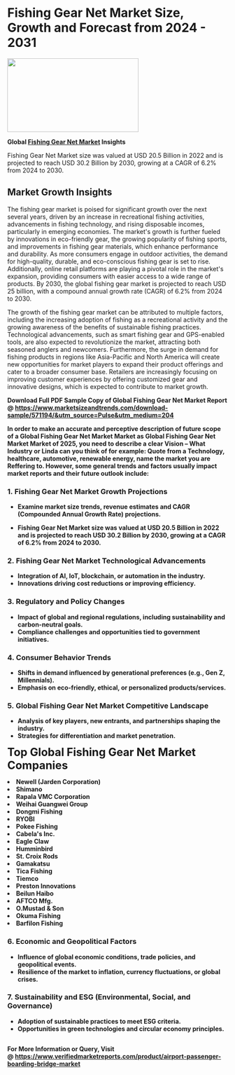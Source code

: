 <H1>Fishing Gear Net Market Size, Growth and Forecast from 2024 - 2031</H1><img class="aligncenter size-medium wp-image-584254" src="https://thirdeyenews.in/wp-content/uploads/2024/09/Global-Market-Research-300x168.jpeg" alt="" width="300" height="168" /><p><strong>Global&nbsp;<a href="https://www.marketsizeandtrends.com/download-sample/571194/&amp;utm_source=Pulse&amp;utm_medium=204">Fishing Gear Net Market</a> Insights</strong></p><p>Fishing Gear Net Market size was valued at USD 20.5 Billion in 2022 and is projected to reach USD 30.2 Billion by 2030, growing at a CAGR of 6.2% from 2024 to 2030.</p><p><h2>Market Growth Insights</h2> <p>The fishing gear market is poised for significant growth over the next several years, driven by an increase in recreational fishing activities, advancements in fishing technology, and rising disposable incomes, particularly in emerging economies. The market's growth is further fueled by innovations in eco-friendly gear, the growing popularity of fishing sports, and improvements in fishing gear materials, which enhance performance and durability. As more consumers engage in outdoor activities, the demand for high-quality, durable, and eco-conscious fishing gear is set to rise. Additionally, online retail platforms are playing a pivotal role in the market's expansion, providing consumers with easier access to a wide range of products. By 2030, the global fishing gear market is projected to reach USD 25 billion, with a compound annual growth rate (CAGR) of 6.2% from 2024 to 2030.</p> <p><strong></strong></p> <p>The growth of the fishing gear market can be attributed to multiple factors, including the increasing adoption of fishing as a recreational activity and the growing awareness of the benefits of sustainable fishing practices. Technological advancements, such as smart fishing gear and GPS-enabled tools, are also expected to revolutionize the market, attracting both seasoned anglers and newcomers. Furthermore, the surge in demand for fishing products in regions like Asia-Pacific and North America will create new opportunities for market players to expand their product offerings and cater to a broader consumer base. Retailers are increasingly focusing on improving customer experiences by offering customized gear and innovative designs, which is expected to contribute to market growth. <p><strong></p><p><span class=""><strong>Download Full PDF Sample Copy of Global Fishing Gear Net Market Report</strong> @ <a href="https://www.marketsizeandtrends.com/download-sample/571194/&amp;utm_source=Pulse&amp;utm_medium=204" target="_blank">https://www.marketsizeandtrends.com/download-sample/571194/&amp;utm_source=Pulse&amp;utm_medium=204</a></span></p><p>In order to make an accurate and perceptive description of future scope of a Global&nbsp;Fishing Gear Net Market Market as Global&nbsp;Fishing Gear Net Market Market of 2025, you need to describe a clear Vision &ndash; What Industry or Linda can you think of for example: Quote from a Technology, healthcare, automotive, renewable energy, name the market you are Reffering to. However, some general trends and factors usually impact market reports and their future outlook include:</p><h3>1.&nbsp;<strong>Fishing Gear Net Market Growth Projections</strong></h3><ul><li>Examine market size trends, revenue estimates and CAGR (Compounded Annual Growth Rate) projections.</li><li><p>Fishing Gear Net Market size was valued at USD 20.5 Billion in 2022 and is projected to reach USD 30.2 Billion by 2030, growing at a CAGR of 6.2% from 2024 to 2030.</p></li></ul><h3>2.&nbsp;<strong>Fishing Gear Net Market Technological Advancements</strong></h3><ul><li>Integration of AI, IoT, blockchain, or automation in the industry.</li><li>Innovations driving cost reductions or improving efficiency.</li></ul><h3>3.&nbsp;<strong>Regulatory and Policy Changes</strong></h3><ul><li>Impact of global and regional regulations, including sustainability and carbon-neutral goals.</li><li>Compliance challenges and opportunities tied to government initiatives.</li></ul><h3>4.&nbsp;<strong>Consumer Behavior Trends</strong></h3><ul><li>Shifts in demand influenced by generational preferences (e.g., Gen Z, Millennials).</li><li>Emphasis on eco-friendly, ethical, or personalized products/services.</li></ul><h3>5.&nbsp;<strong>Global Fishing Gear Net Market Competitive Landscape</strong></h3><ul><li>Analysis of key players, new entrants, and partnerships shaping the industry.</li><li>Strategies for differentiation and market penetration.</li></ul><p data-pm-slice="1 1 []"><span style="color: inherit; font-family: inherit; font-size: 25px;">Top Global Fishing Gear Net Market Companies</span></p><div class="" data-test-id=""><p><li>Newell (Jarden Corporation)</li><li> Shimano</li><li> Rapala VMC Corporation</li><li> Weihai Guangwei Group</li><li> Dongmi Fishing</li><li> RYOBI</li><li> Pokee Fishing</li><li> Cabela's Inc.</li><li> Eagle Claw</li><li> Humminbird</li><li> St. Croix Rods</li><li> Gamakatsu</li><li> Tica Fishing</li><li> Tiemco</li><li> Preston Innovations</li><li> Beilun Haibo</li><li> AFTCO Mfg.</li><li> O.Mustad & Son</li><li> Okuma Fishing</li><li> Barfilon Fishing</li></p></div><h3>6.&nbsp;<strong>Economic and Geopolitical Factors</strong></h3><ul><li>Influence of global economic conditions, trade policies, and geopolitical events.</li><li>Resilience of the market to inflation, currency fluctuations, or global crises.</li></ul><h3>7.&nbsp;<strong>Sustainability and ESG (Environmental, Social, and Governance)</strong></h3><ul><li>Adoption of sustainable practices to meet ESG criteria.</li><li>Opportunities in green technologies and circular economy principles.</li></ul><h2><strong style="font-size: 14px;">For More Information or Query, Visit @&nbsp;</strong><a style="background-color: #ffffff; font-size: 14px;" href="https://www.marketsizeandtrends.com/report/fishing-gear-net-market/" target="_blank">https://www.verifiedmarketreports.com/product/airport-passenger-boarding-bridge-market</a></h2>
